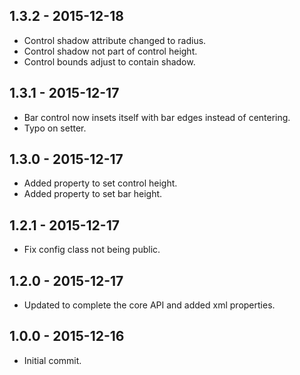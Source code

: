 ## 1.3.2 - 2015-12-18

- Control shadow attribute changed to radius.  
- Control shadow not part of control height. 
- Control bounds adjust to contain shadow.

## 1.3.1 - 2015-12-17

- Bar control now insets itself with bar edges instead of centering.
- Typo on setter.

## 1.3.0 - 2015-12-17

- Added property to set control height.
- Added property to set bar height.

## 1.2.1 - 2015-12-17

- Fix config class not being public.

## 1.2.0 - 2015-12-17

- Updated to complete the core API and added xml properties.

## 1.0.0 - 2015-12-16

- Initial commit.
